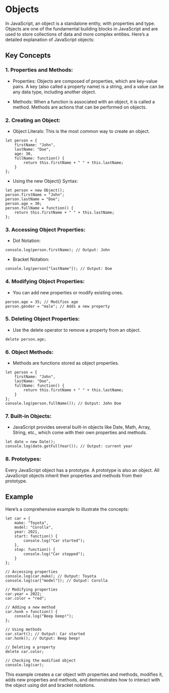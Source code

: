 # Objects

In JavaScript, an object is a standalone entity, with properties and type. Objects are one of the fundamental building blocks in JavaScript and are used to store collections of data and more complex entities. Here’s a detailed explanation of JavaScript objects:

## Key Concepts

### 1. Properties and Methods:

- Properties: Objects are composed of properties, which are key-value pairs. A key (also called a property name) is a string, and a value can be any data type, including another object.

- Methods: When a function is associated with an object, it is called a method. Methods are actions that can be performed on objects.

### 2. Creating an Object:

- Object Literals: This is the most common way to create an object.

```
let person = {
    firstName: "John",
    lastName: "Doe",
    age: 30,
    fullName: function() {
        return this.firstName + " " + this.lastName;
    }
};
```

- Using the new Object() Syntax:

```
let person = new Object();
person.firstName = "John";
person.lastName = "Doe";
person.age = 30;
person.fullName = function() {
    return this.firstName + " " + this.lastName;
};
```

### 3. Accessing Object Properties:

- Dot Notation:

```
console.log(person.firstName); // Output: John
```

- Bracket Notation:

```
console.log(person["lastName"]); // Output: Doe
```

### 4. Modifying Object Properties:

- You can add new properties or modify existing ones.

```
person.age = 35; // Modifies age
person.gender = "male"; // Adds a new property
```

### 5. Deleting Object Properties:

- Use the delete operator to remove a property from an object.

```
delete person.age;
```

### 6. Object Methods:

- Methods are functions stored as object properties.

```
let person = {
    firstName: "John",
    lastName: "Doe",
    fullName: function() {
        return this.firstName + " " + this.lastName;
    }
};
console.log(person.fullName()); // Output: John Doe
```

### 7. Built-in Objects:

- JavaScript provides several built-in objects like Date, Math, Array, String, etc., which come with their own properties and methods.

```
let date = new Date();
console.log(date.getFullYear()); // Output: current year
```

### 8. Prototypes:

Every JavaScript object has a prototype. A prototype is also an object. All JavaScript objects inherit their properties and methods from their prototype.

## Example

Here’s a comprehensive example to illustrate the concepts:

```
let car = {
    make: "Toyota",
    model: "Corolla",
    year: 2021,
    start: function() {
        console.log("Car started");
    },
    stop: function() {
        console.log("Car stopped");
    }
};

// Accessing properties
console.log(car.make); // Output: Toyota
console.log(car["model"]); // Output: Corolla

// Modifying properties
car.year = 2022;
car.color = "red";

// Adding a new method
car.honk = function() {
    console.log("Beep beep!");
};

// Using methods
car.start(); // Output: Car started
car.honk(); // Output: Beep beep!

// Deleting a property
delete car.color;

// Checking the modified object
console.log(car);
```

This example creates a car object with properties and methods, modifies it, adds new properties and methods, and demonstrates how to interact with the object using dot and bracket notations.
